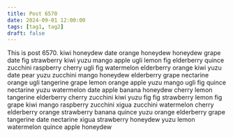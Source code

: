 ```yaml
---
title: Post 6570
date: 2024-09-01 12:00:00
tags: [tag1, tag2]
draft: false
---
```

This is post 6570.
kiwi
honeydew
date
orange
honeydew
honeydew
grape
date
fig
strawberry
kiwi
yuzu
mango
apple
ugli
lemon
fig
elderberry
quince
zucchini
raspberry
cherry
ugli
fig
watermelon
elderberry
orange
kiwi
yuzu
date
pear
yuzu
zucchini
mango
honeydew
elderberry
grape
nectarine
orange
ugli
tangerine
grape
lemon
orange
apple
yuzu
mango
ugli
fig
quince
nectarine
yuzu
watermelon
date
apple
banana
honeydew
cherry
lemon
tangerine
elderberry
cherry
zucchini
kiwi
yuzu
fig
fig
strawberry
lemon
fig
grape
kiwi
mango
raspberry
zucchini
xigua
zucchini
watermelon
cherry
elderberry
orange
strawberry
banana
quince
yuzu
orange
elderberry
grape
tangerine
date
nectarine
xigua
strawberry
honeydew
yuzu
lemon
watermelon
quince
apple
honeydew
